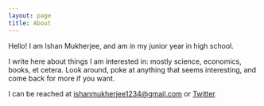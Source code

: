```yaml
---
layout: page
title: About
---
```


Hello! I am Ishan Mukherjee, and am in my junior year in high school. 

I write here about things I am interested in: mostly science, economics, books, et cetera. Look around, poke at anything that seems interesting, and come back for more if you want. 

I can be reached at <ishanmukherjee1234@gmail.com> or [Twitter](https://twitter.com/ishanjmukherjee).
